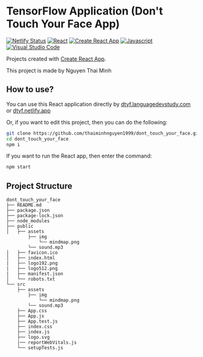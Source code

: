 # TensorFlow Application (Don't Touch Your Face App)
[![Netlify Status](https://api.netlify.com/api/v1/badges/b10a2eba-91f0-4fcd-b61e-7b7cdf112b04/deploy-status)](https://app.netlify.com/sites/dtyf/deploys) <a href='https://react.dev/' target="_blank"><img alt='React' src='https://img.shields.io/badge/React-100000?style=for-the-badge&logo=React&logoColor=087EA4&labelColor=B4D5FE&color=B4D5FE'/></a> <a href='https://javascript.com/' target="_blank"><img alt='Create React App' src='https://img.shields.io/badge/Create_React_App-100000?style=for-the-badge&logo=Create React App&logoColor=3CA7EE&labelColor=FFFFFF&color=FFFFFF'/></a> <a href='https://code.visualstudio.com/' target="_blank"><img alt='Javascript' src='https://img.shields.io/badge/Javascript-100000?style=for-the-badge&logo=Javascript&logoColor=FFCC00&labelColor=FFFFFF&color=FFFFFF'/></a> <a href='https://javascript.com/' target="_blank"><img alt='Visual Studio Code' src='https://img.shields.io/badge/VS_Code-100000?style=for-the-badge&logo=Visual Studio Code&logoColor=3CA7EE&labelColor=FFFFFF&color=FFFFFF'/></a>

Projects created with [Create React App](https://github.com/facebook/create-react-app).

This project is made by Nguyen Thai Minh

## How to use?

You can use this React application directly by [dtyf.languagedevstudy.com](https://dtyf.languagedevstudy.com/) or [dtyf.netlify.app](https://dtyf.netlify.app/)

Or, if you want to edit this project, then you can do the following:

```sh
git clone https://github.com/thaiminhnguyen1999/dont_touch_your_face.git
cd dont_touch_your_face
npm i
```

If you want to run the React app, then enter the command:

```sh
npm start
```

## Project Structure

```
dont_touch_your_face
├── README.md
├── package.json
├── package-lock.json
├── node_modules
├── public
│   ├── assets
        ├── img
            └── mindmap.png
        └── sound.mp3
│   ├── favicon.ico
│   ├── index.html
|   ├── logo192.png
|   ├── logo512.png
|   ├── manifest.json
│   └── robots.txt
└── src
    ├── assets
        ├── img
            └── mindmap.png
        └── sound.mp3
    ├── App.css
    ├── App.js
    ├── App.test.js
    ├── index.css
    ├── index.js
    ├── logo.svg
    |── reportWebVitals.js
    └── setupTests.js
```

